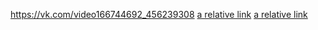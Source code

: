https://vk.com/video166744692_456239308
[a relative link](library.rar)
[a relative link](dump_without_data.sql)